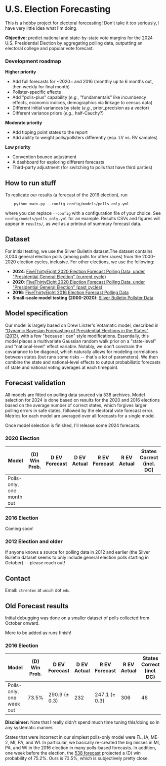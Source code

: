 # U.S. Election Forecasting

This is a hobby project for electoral forecasting! Don't take it too seriously, I have very little idea what I'm doing. 

**Objective:** predict national and state-by-state vote margins for the 2024 U.S. Presidential Election by aggregating polling data, outputting an electoral college and popular vote forecast.

### Development roadmap

**Higher priority**
* Add full forecasts for ~2020~ and 2016 (monthly up to 6 months out, then weekly for final month)
* Pollster-specific effects 
* Add "polls-plus" capability (*e.g.*, "fundamentals" like incumbency effects, economic indices, demographics via linkage to census data)
* Different initial variances by state (*e.g.*, prior_precision as a vector)
* Different variance priors (*e.g.*, half-Cauchy?)

**Moderate priority**
* Add tipping point states to the report
* Add ability to weight polls/pollsters differently (esp. LV vs. RV samples)

**Low priority**
* Convention bounce adjustment
* A dashboard for exploring different forecasts
* Third-party adjustment (for switching to polls that have third parties)

## How to run stuff

To replicate our results (a forecast of the 2016 election), run
```
    python main.py --config config/models/polls_only.yml
```
where you can replace `--config` with a configuration file of your choice. See `config/models/polls_only.yml` for an example. Results CSVs and figures will appear in `results/`, as well as a printout of summary forecast data.

## Dataset

For initial testing, we use the Silver Bulletin dataset.The dataset contains 3,004 general election polls (among polls for other races) from the 2000-2020 election cycles, inclusive. For other elections, we use the following:

* **2024**: [FiveThirtyEight 2020 Election Forecast Polling Data, under "Presidential General Election" (current cycle)](https://projects.fivethirtyeight.com/polls/president-general/2024/national/)
* **2020**: [FiveThirtyEight 2020 Election Forecast Polling Data, under "Presidential General Election" (past cycles)](https://projects.fivethirtyeight.com/polls/president-general/2024/national/)
* **2016**: [FiveThirtyEight 2016 Election Forecast Polling Data](https://projects.fivethirtyeight.com/2016-election-forecast/)
* **Small-scale model testing (2000-2020)**: [Silver Bulletin Pollster Data](https://www.natesilver.net/p/pollster-ratings-silver-bulletin)

## Model specification

Our model is largely based on Drew Linzer's Votamatic model, described in ["Dynamic Bayesian Forecasting of Presidential Elections in the States" (2013)](https://votamatic.org/wp-content/uploads/2013/07/Linzer-JASA13.pdf), with a few "because I can" style modifications. Essentially, this model places a multivariate Gaussian random walk prior on a "state-level" and "national-level" effect variable. Notably, we don't constrain the covariance to be diagonal, which naturally allows for modeling correlations between states (but runs some risks -- that's a lot of parameters). We then combine the state and national-level effects to output probabilistic forecasts of state and national voting averages at each timepoint.

## Forecast validation

All models are fitted on polling data sourced via 538 archives. Model selection for 2024 is done based on results for the 2020 and 2016 elections based on the average number of correct states, which forgives larger polling errors in safe states, followed by the electoral vote forecast error. Metrics for each model are averaged over all forecasts for a single model.

Once model selection is finished, I'll release some 2024 forecasts.

### 2020 Election

|Model|(D) Win Prob.|D EV Forecast|D EV Actual|R EV Forecast|R EV Actual|States Correct (incl. DC)|
|----|----|----|----|----|----|----|
|Polls-only, one month out|||||||

### 2016 Election

Coming soon!

### 2012 Election and older

If anyone knows a source for polling data in 2012 and earlier (the Silver Bulletin dataset seems to only include general election polls starting in October) -- please reach out!

## Contact 

Email: `ctrenton` at `umich` dot `edu`.

## Old Forecast results

Initial debugging was done on a smaller dataset of polls collected from October onward.

More to be added as runs finish!

### 2016 Election 

|Model|(D) Win Prob.|D EV Forecast|D EV Actual|R EV Forecast|R EV Actual|States Correct (incl. DC)|
|----|----|----|----|----|----|----|
|Polls-only, one week out|73.5%|290.9 (± 0.3)|232|247.1 (± 0.3)|306|46|

**Disclaimer:** Note that I really didn't spend much time tuning this/doing so in any systematic manner.

States that were incorrect in our simplest polls-only model were FL, IA, ME-2, MI, PA, and WI. In particular, we basically re-created the big misses in MI, PA, and WI in the 2016 election in many polls-based forecasts. In addition, one week before the election, the [538 forecast](https://projects.fivethirtyeight.com/2016-election-forecast/) projected a (D) win probability of 75.2%. Ours is 73.5%, which is subjectively pretty close.

